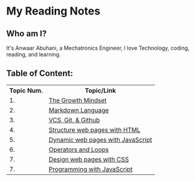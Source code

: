 # My Reading Notes

## Who am I?
It's Anwaar Abuhani, a Mechatronics Engineer, I love Technology, coding, reading, and learning.

## Table of Content:
<table>
    <tr>
    <th>Topic Num.</th>
    <th>Topic/Link</th>
    </tr>
     <tr>
        <td>1.</td>
        <td><a href="https://ahanwaar.github.io/reading-notes/growth-mindset">The Growth Mindset</a></td>
    </tr>
    <tr>
        <td>2.</td>
        <td><a href="https://ahanwaar.github.io/reading-notes/read01">Markdown Language </a></td>
    </tr>
    <tr>
        <td>3.</td>
        <td><a href="https://ahanwaar.github.io/reading-notes/read02">VCS, Git, & Github</a></td>
    </tr>
    <tr>
        <td>4.</td>
        <td><a href="https://ahanwaar.github.io/reading-notes/read03">Structure web pages with HTML</a></td>
    </tr>
    <tr>
        <td>5.</td>
        <td><a href="https://ahanwaar.github.io/reading-notes/read04">Dynamic web pages with JavaScript</a></td>
    </tr>
     <tr>
        <td>6.</td>
        <td><a href="https://ahanwaar.github.io/reading-notes/read05"> Operators and Loops </a></td>
    </tr>
      <tr>
        <td>7.</td>
        <td><a href="https://ahanwaar.github.io/reading-notes/read06"> Design web pages with CSS </a></td>
    </tr>
    <tr>
        <td>7.</td>
        <td><a href="https://ahanwaar.github.io/reading-notes/read07">Programming with JavaScript </a></td>
    </tr>
</table>
